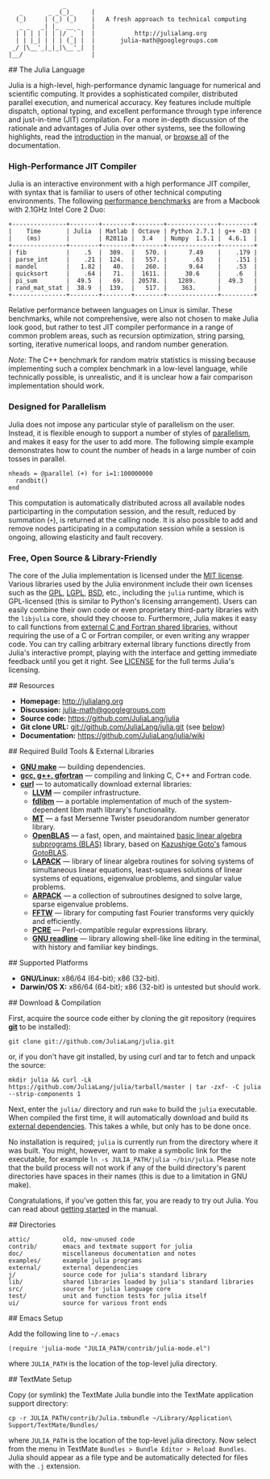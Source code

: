                    _
       _       _ _(_)_     |
      (_)     | (_) (_)    |   A fresh approach to technical computing
       _ _   _| |_  __ _   |
      | | | | | | |/ _` |  |           http://julialang.org
      | | |_| | | | (_| |  |       julia-math@googlegroups.com
     _/ |\__'_|_|_|\__'_|  |
    |__/                   |


<a name="The-Julia-Language"/>
## The Julia Language

Julia is a high-level, high-performance dynamic language for numerical and scientific computing.
It provides a sophisticated compiler, distributed parallel execution, and numerical accuracy.
Key features include multiple dispatch, optional typing, and excellent performance through type inference and just-in-time (JIT) compilation.
For a more in-depth discussion of the rationale and advantages of Julia over other systems, see the following highlights, read the [introduction](https://github.com/JuliaLang/julia/wiki/Introduction) in the manual, or [browse all](https://github.com/JuliaLang/julia/wiki/) of the documentation.

### High-Performance JIT Compiler 

Julia is an interactive environment with a high performance JIT compiler, with syntax that is familiar to users of other technical computing environments.
The following [performance benchmarks](https://github.com/JuliaLang/julia/blob/master/test/perf.j) are from a Macbook with 2.1GHz Intel Core 2 Duo:

    +---------------+--------+--------+--------+--------------+---------+
    |    Time       | Julia  | Matlab | Octave | Python 2.7.1 | g++ -O3 |  
    |    (ms)       |        | R2011a |  3.4   | Numpy  1.5.1 |  4.6.1  |   
    +---------------+--------+--------+--------+--------------+---------+
    | fib           |    .5  |  309.  |   570. |      7.49    |    .179 |
    | parse_int     |    .21 |  124.  |   557. |       .63    |    .151 |
    | mandel        |   1.82 |   40.  |   260. |      9.64    |    .53  |
    | quicksort     |    .64 |   71.  |  1611. |     30.6     |    .6   |
    | pi_sum        |  49.5  |   69.  | 20578. |   1289.      |  49.3   |
    | rand_mat_stat |  38.9  |  139.  |   517. |    363.      |         |
    +---------------+--------+--------+--------+--------------+---------+

Relative performance between languages on Linux is similar.
These benchmarks, while not comprehensive, were also not chosen to make Julia look good, but rather to test JIT compiler performance in a range of common problem areas, such as recursion optimization, string parsing, sorting, iterative numerical loops, and random number generation.

*Note:* The C++ benchmark for random matrix statistics is missing because implementing such a complex benchmark in a low-level language, while technically possible, is unrealistic, and it is unclear how a fair comparison implementation should work.

### Designed for Parallelism

Julia does not impose any particular style of parallelism on the user.
Instead, it is flexible enough to support a number of styles of [parallelism](https://github.com/JuliaLang/julia/wiki/Parallel-Computing), and makes it easy for the user to add more.
The following simple example demonstrates how to count the number of heads in a large number of coin tosses in parallel.

    nheads = @parallel (+) for i=1:100000000
      randbit()
    end

This computation is automatically distributed across all available nodes participarting in the computation session, and the result, reduced by summation (`+`), is returned at the calling node.
It is also possible to add and remove nodes participating in a computation session while a session is ongoing, allowing elasticity and fault recovery.

### Free, Open Source & Library-Friendly

The core of the Julia implementation is licensed under the [MIT license][MIT].
Various libraries used by the Julia environment include their own licenses such as the [GPL], [LGPL], [BSD], etc., including the `julia` runtime, which is GPL-licensed (this is similar to Python's licensing arrangement).
Users can easily combine their own code or even proprietary third-party libraries with the `libjulia` core, should they choose to.
Furthermore, Julia makes it easy to call functions from [external C and Fortran shared libraries](https://github.com/JuliaLang/julia/wiki/Calling-C-and-Fortran-Code), without requiring the use of a C or Fortran compiler, or even writing any wrapper code.
You can try calling arbitrary external library functions directly from Julia's interactive prompt, playing with the interface and getting immediate feedback until you get it right.
See [LICENSE](https://github.com/JuliaLang/julia/blob/master/LICENSE) for the full terms Julia's licensing.

[MIT]:  http://en.wikipedia.org/wiki/MIT_License
[GPL]:  http://en.wikipedia.org/wiki/GNU_General_Public_License
[LGPL]: http://en.wikipedia.org/wiki/GNU_Lesser_General_Public_License
[BSD]:  http://en.wikipedia.org/wiki/BSD_licenses

<a name="Resources"/>
## Resources

- **Homepage:** <http://julialang.org>
- **Discussion:** <julia-math@googlegroups.com>
- **Source code:** <https://github.com/JuliaLang/julia>
- **Git clone URL:** <git://github.com/JuliaLang/julia.git> (see [below](#Download-Compilation))
- **Documentation:** <https://github.com/JuliaLang/julia/wiki>

<a name="Required-Build-Tools-External-Libraries"/>
## Required Build Tools & External Libraries

- **[GNU make][]** — building dependencies.
- **[gcc, g++, gfortran][gcc]** — compiling and linking C, C++ and Fortran code.
- **[curl][]** — to automatically download external libraries:
    - **[LLVM][]**         — compiler infrastructure.
    - **[fdlibm][]**       — a portable implementation of much of the system-dependent libm math library's functionality.
    - **[MT][]**           — a fast Mersenne Twister pseudorandom number generator library.
    - **[OpenBLAS][]**     — a fast, open, and maintained [basic linear algebra subprograms (BLAS)](http://en.wikipedia.org/wiki/Basic_Linear_Algebra_Subprograms) library, based on [Kazushige Goto's](http://en.wikipedia.org/wiki/Kazushige_Goto) famous [GotoBLAS](http://www.tacc.utexas.edu/tacc-projects/gotoblas2/).
    - **[LAPACK][]**       — library of linear algebra routines for solving systems of simultaneous linear equations, least-squares solutions of linear systems of equations, eigenvalue problems, and singular value problems.
    - **[ARPACK][]**       — a collection of subroutines designed to solve large, sparse eigenvalue problems.
    - **[FFTW][]**         — library for computing fast Fourier transforms very quickly and efficiently.
    - **[PCRE][]**         — Perl-compatible regular expressions library.
    - **[GNU readline][]** — library allowing shell-like line editing in the terminal, with history and familiar key bindings.

[GNU make]:     http://www.gnu.org/software/make/
[gcc]:          http://gcc.gnu.org/
[curl]:         http://curl.haxx.se/
[fdlibm]:       http://www.netlib.org/fdlibm/readme
[MT]:           http://www.math.sci.hiroshima-u.ac.jp/~m-mat/MT/emt.html
[OpenBLAS]:     https://github.com/xianyi/OpenBLAS#readme
[LAPACK]:       http://www.netlib.org/lapack/
[ARPACK]:       http://www.caam.rice.edu/software/ARPACK/
[FFTW]:         http://www.fftw.org/
[PCRE]:         http://www.pcre.org/
[GNU readline]: http://cnswww.cns.cwru.edu/php/chet/readline/rltop.html
[LLVM]:         http://www.llvm.org/

<a name="Supported-Platforms"/>
## Supported Platforms

- **GNU/Linux:** x86/64 (64-bit); x86 (32-bit).
- **Darwin/OS X:** x86/64 (64-bit); x86 (32-bit) is untested but should work.

<a name="Download-Compilation"/>
## Download & Compilation

First, acquire the source code either by cloning the git repository (requires **[git](http://git-scm.com/)** to be installed):

    git clone git://github.com/JuliaLang/julia.git

or, if you don't have git installed, by using curl and tar to fetch and unpack the source:

    mkdir julia && curl -Lk https://github.com/JuliaLang/julia/tarball/master | tar -zxf- -C julia --strip-components 1

Next, enter the `julia/` directory and run `make` to build the `julia` executable.
When compiled the first time, it will automatically download and build its [external dependencies](#Required-Build-Tools-External-Libraries).
This takes a while, but only has to be done once.

No installation is required; `julia` is currently run from the directory where it was built.
You might, however, want to make a symbolic link for the executable, for example `ln -s JULIA_PATH/julia ~/bin/julia`.
Please note that the build process will not work if any of the build directory's parent directories have spaces in their names (this is due to a limitation in GNU make).

Congratulations, if you've gotten this far, you are ready to try out Julia.
You can read about [getting started](https://github.com/JuliaLang/julia/wiki/Getting-Started) in the manual.

<a name="Directories"/>
## Directories

    attic/         old, now-unused code
    contrib/       emacs and textmate support for julia
    doc/           miscellaneous documentation and notes
    examples/      example julia programs
    external/      external dependencies
    j/             source code for julia's standard library
    lib/           shared libraries loaded by julia's standard libraries
    src/           source for julia language core
    test/          unit and function tests for julia itself
    ui/            source for various front ends

<a name="Emacs-Setup"/>
## Emacs Setup

Add the following line to `~/.emacs`

    (require 'julia-mode "JULIA_PATH/contrib/julia-mode.el")

where `JULIA_PATH` is the location of the top-level julia directory.

<a name="TextMate-Setup"/>
## TextMate Setup

Copy (or symlink) the TextMate Julia bundle into the TextMate application support directory:

    cp -r JULIA_PATH/contrib/Julia.tmbundle ~/Library/Application\ Support/TextMate/Bundles/

where `JULIA_PATH` is the location of the top-level julia directory.
Now select from the menu in TextMate `Bundles > Bundle Editor > Reload Bundles`.
Julia should appear as a file type and be automatically detected for files with the `.j` extension.
